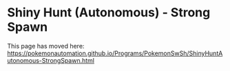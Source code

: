 # Shiny Hunt (Autonomous) - Strong Spawn

This page has moved here: https://pokemonautomation.github.io/Programs/PokemonSwSh/ShinyHuntAutonomous-StrongSpawn.html

